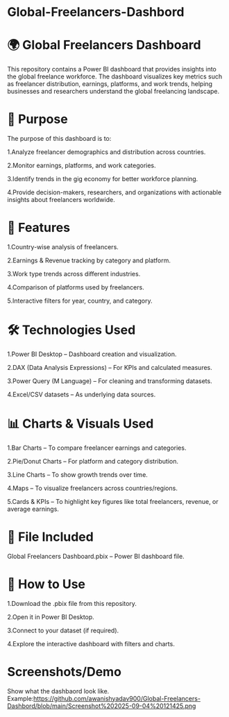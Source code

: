 # Global-Freelancers-Dashbord

# 🌍 Global Freelancers Dashboard

This repository contains a Power BI dashboard that provides insights into the global freelance workforce. The dashboard visualizes key metrics such as freelancer distribution, earnings, platforms, and work trends, helping businesses and researchers understand the global freelancing landscape.

# 🎯 Purpose

The purpose of this dashboard is to:

1.Analyze freelancer demographics and distribution across countries.

2.Monitor earnings, platforms, and work categories.

3.Identify trends in the gig economy for better workforce planning.

4.Provide decision-makers, researchers, and organizations with actionable insights about freelancers worldwide.

# 🔑 Features

1.Country-wise analysis of freelancers.

2.Earnings & Revenue tracking by category and platform.

3.Work type trends across different industries.

4.Comparison of platforms used by freelancers.

5.Interactive filters for year, country, and category.

# 🛠️ Technologies Used

1.Power BI Desktop – Dashboard creation and visualization.

2.DAX (Data Analysis Expressions) – For KPIs and calculated measures.

3.Power Query (M Language) – For cleaning and transforming datasets.

4.Excel/CSV datasets – As underlying data sources.

# 📊 Charts & Visuals Used

1.Bar Charts – To compare freelancer earnings and categories.

2.Pie/Donut Charts – For platform and category distribution.

3.Line Charts – To show growth trends over time.

4.Maps – To visualize freelancers across countries/regions.

5.Cards & KPIs – To highlight key figures like total freelancers, revenue, or average earnings.

# 📂 File Included

Global Freelancers Dashboard.pbix – Power BI dashboard file.

# 🚀 How to Use

1.Download the .pbix file from this repository.

2.Open it in Power BI Desktop.

3.Connect to your dataset (if required).

4.Explore the interactive dashboard with filters and charts.

# Screenshots/Demo
Show what the dashbaord look like.
Example:https://github.com/awanishyadav900/Global-Freelancers-Dashbord/blob/main/Screenshot%202025-09-04%20121425.png
